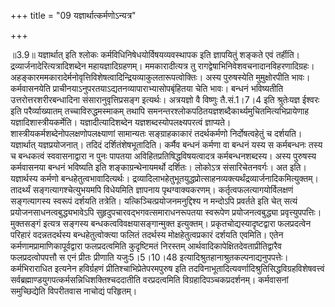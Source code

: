 +++
title = "09 यज्ञार्थात्कर्मणोऽन्यत्र"

+++
  
  
॥3.9॥ यज्ञार्थात् इति श्लोकः कर्मविधिनिषेधयोर्विषयव्यवस्थापक इति
ज्ञापयितुं शङ्कते एवं तर्हीति। द्रव्यार्जनादेरित्यत्रादिशब्देन
महायज्ञादिग्रहणम्। ममकारादीत्यत्र तु
रागद्वेषाभिनिवेशवचनादानविहरणादिग्रहः।
अहङ्कारममकारादेर्मनोवृत्तिविशेषत्वादिन्द्रियव्याकुलतारूपत्वोक्तिः। अस्य
पुरुषस्येति मुमुक्षोरपीति भावः। कर्मवासनयेति
प्राचीनयाऽनुपरतयाऽद्यतनव्यापाराभ्यासोपबृंहितया चेति भावः। बन्धनं
भविष्यतीति उत्तरोत्तरशरीरबन्धादिना संसारानुवृत्तिप्रसङ्ग इत्यर्थः।
अत्रयज्ञो वै विष्णुः तै.सं.1।7।4 इति श्रुतेःयज्ञ ईश्वरः इति
परैर्व्याख्यातम् तच्चाविरुद्धमस्माकम् तथापि
समनन्तरश्लोकपठितयज्ञशब्दैकार्थ्यमुचितमित्यभिप्रायेणाह
यज्ञादिशास्त्रीयकर्मेति। यज्ञादीत्यादिशब्देन यज्ञशब्दस्योपलक्ष्यपरत्वं
ज्ञाप्यते। शास्त्रीयकर्मशब्देनोपलक्षणोपलक्ष्याणां सामान्यतः
सङ्ग्राहकाकारं तदर्थकर्मणो निर्दोषत्वहेतुं च दर्शयति। यज्ञार्थात्
यज्ञप्रयोजनात्। तदिदं दर्शितंशेषभूतादिति। कर्मैव बन्धनं कर्मणा वा बन्धनं
यस्य स कर्मबन्धनः तस्य च बन्धकत्वं स्ववासनाद्वारा न पुनः पापतया
अविहितप्रतिषिद्धविषयत्वादत्र कर्मबन्धनशब्दस्य। अस्य पुरुषस्य कर्मवासनया
बन्धनं भविष्यति इति शङ्काग्रन्थेनायमर्थो दर्शितः। लोकोऽत्र
संसारिचेतनवर्गः। अत इति। यज्ञार्थस्य कर्मणो बन्धहेतुत्वभावादित्यर्थः।
द्रव्यादिलाभहेतुभूतयुद्धप्रोत्साहनव्यक्त्यर्थंद्रव्यार्जनादिकमित्युक्तम्।
तादर्थ्यं सङ्गत्यागश्चेत्युभयमपि विधेयमिति ज्ञापनाय
पृथग्वाक्यकरणम्। कर्तृत्वफलत्यागयोर्विलक्षणं सङ्गत्यागस्य स्वरूपं दर्शयति
तत्रेति। यत्किञ्चित्प्रयोजनमनुद्दिश्य न मन्दोऽपि प्रवर्तते इति चेत्
सत्यं प्रयोजनसाधनत्वबुद्ध्यभावेऽपि सुहृदुपचारवद्भगवत्समाराधनरूपतया
स्वरूपेण प्रयोजनत्वबुद्ध्या प्रवृत्त्युपपत्तिः। मुक्तसङ्गं इत्यत्र
सङ्गस्य बन्धकत्वविवक्षयासङ्गान्मुक्त इत्युक्तम्।
प्रकृतचोद्यस्यादृष्टद्वारा फलप्रदत्वेन परिहारं वदन्नतदर्थस्य
बन्धहेतुत्वोक्त्या फलितं तदर्थस्य मोक्षहेतुत्वप्रकारं दर्शयति एवमिति।
एतेन कर्मणामप्रामाणिकापूर्वद्वारा फलप्रदत्वमिति कुदृष्टिमतं निरस्तम्
आर्थवादिकापेक्षितदेवताप्रीतिद्वारैव फलप्रदत्वोपपत्तौ स एनं प्रीतः
प्रीणाति यजुः5।5।10।48
इत्यादिश्रुतहानाश्रुतकल्पनाद्यनुपपत्तेः। कर्मभिराराधित इत्यनेन
हविर्ग्रहणं प्रीतिश्चाभिप्रेतेपरमपुरुष इति
तदविनाभूतादित्यवर्णादिश्रुतिसिद्धविग्रहविशेषवत्त्वं
सर्वब्रह्माण्डयुगपत्कर्मसन्निधिशक्तिश्चददातीति वरप्रदत्वमिति
विग्रहादिपञ्चकप्रदर्शनम्। कर्मवासनां समुच्छिद्येति विपरीतवास नाचोद्यं
परिहृतम्।  
  
